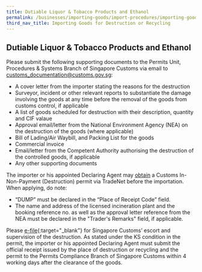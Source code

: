 ```yaml
---
title: Dutiable Liquor & Tobacco Products and Ethanol
permalink: /businesses/importing-goods/import-procedures/importing-goods-for-destruction-or-recycling/dutiable-liquor-tobacco-ethanol
third_nav_title: Importing Goods for Destruction or Recycling 
---
```


## Dutiable Liquor & Tobacco Products and Ethanol

Please submit the following supporting documents to the Permits Unit, Procedures & Systems Branch of Singapore Customs via email to customs_documentation@customs.gov.sg:

-   A cover letter from the importer stating the reasons for the destruction
-   Surveyor, incident or other relevant reports to substantiate the damage involving the goods at any time before the removal of the goods from customs control, if applicable
-   A list of goods scheduled for destruction with their description, quantity and CIF valaue
-   Approval email/letter from the National Environment Agency (NEA) on the destruction of the goods (where applicable)
-   Bill of Lading/Air Waybill, and Packing List for the goods
-   Commercial invoice
-   Email/letter from the Competent Authority authorising the destruction of the controlled goods, if applicable
-   Any other supporting documents

The importer or his appointed Declaring Agent may  [obtain](/businesses/importing-goods/import-procedures/)  a Customs In-Non-Payment (Destruction) permit via TradeNet before the importation. When applying, do note:

-   “DUMP” must be declared in the “Place of Receipt Code” field.
-   The name and address of the licensed incineration plant and the booking reference no. as well as the approval letter reference from the NEA must be declared in the "Trader's Remarks" field, if applicable.

Please [e-file](http://eservices.customs.gov.sg/scripts/customs/supervision/supermenu.asp){:target="_blank"} for Singapore Customs’ escort and supervision of the destruction. As stated under the KS condition in the permit, the importer or his appointed Declaring Agent must submit the official receipt issued by the place of destruction or recycling and the permit to the Permits Compliance Branch of Singapore Customs within 4 working days after the clearance of the goods.
